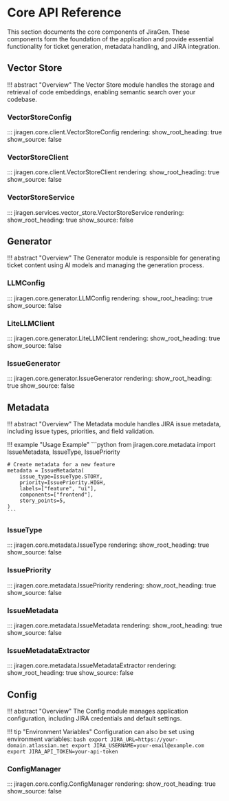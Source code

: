 # Core API Reference

This section documents the core components of JiraGen. These components form the foundation of the application and provide essential functionality for ticket generation, metadata handling, and JIRA integration.

## Vector Store

!!! abstract "Overview"
    The Vector Store module handles the storage and retrieval of code embeddings, enabling semantic search over your codebase.

### VectorStoreConfig

::: jiragen.core.client.VectorStoreConfig
    rendering:
      show_root_heading: true
      show_source: false

### VectorStoreClient

::: jiragen.core.client.VectorStoreClient
    rendering:
      show_root_heading: true
      show_source: false

### VectorStoreService

::: jiragen.services.vector_store.VectorStoreService
    rendering:
      show_root_heading: true
      show_source: false

## Generator

!!! abstract "Overview"
    The Generator module is responsible for generating ticket content using AI models and managing the generation process.

### LLMConfig

::: jiragen.core.generator.LLMConfig
    rendering:
      show_root_heading: true
      show_source: false

### LiteLLMClient

::: jiragen.core.generator.LiteLLMClient
    rendering:
      show_root_heading: true
      show_source: false

### IssueGenerator

::: jiragen.core.generator.IssueGenerator
    rendering:
      show_root_heading: true
      show_source: false

## Metadata

!!! abstract "Overview"
    The Metadata module handles JIRA issue metadata, including issue types, priorities, and field validation.

!!! example "Usage Example"
    ```python
    from jiragen.core.metadata import IssueMetadata, IssueType, IssuePriority

    # Create metadata for a new feature
    metadata = IssueMetadata(
        issue_type=IssueType.STORY,
        priority=IssuePriority.HIGH,
        labels=["feature", "ui"],
        components=["frontend"],
        story_points=5,
    )
    ```

### IssueType

::: jiragen.core.metadata.IssueType
    rendering:
      show_root_heading: true
      show_source: false

### IssuePriority

::: jiragen.core.metadata.IssuePriority
    rendering:
      show_root_heading: true
      show_source: false

### IssueMetadata

::: jiragen.core.metadata.IssueMetadata
    rendering:
      show_root_heading: true
      show_source: false

### IssueMetadataExtractor

::: jiragen.core.metadata.IssueMetadataExtractor
    rendering:
      show_root_heading: true
      show_source: false

## Config

!!! abstract "Overview"
    The Config module manages application configuration, including JIRA credentials and default settings.

!!! tip "Environment Variables"
    Configuration can also be set using environment variables:
    ```bash
    export JIRA_URL=https://your-domain.atlassian.net
    export JIRA_USERNAME=your-email@example.com
    export JIRA_API_TOKEN=your-api-token
    ```

### ConfigManager

::: jiragen.core.config.ConfigManager
    rendering:
      show_root_heading: true
      show_source: false
